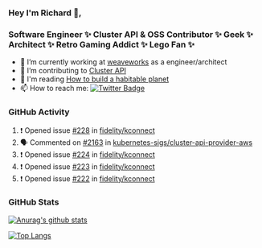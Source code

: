 ### Hey I'm Richard 👋, 

<h3 align="left">Software Engineer ✨ Cluster API & OSS Contributor ✨ Geek ✨ Architect ✨ Retro Gaming Addict ✨ Lego Fan ✨</h3>

- 🔭 I’m currently working at [weaveworks](https://github.com/weaveworks) as a engineer/architect
- 👯 I’m contributing to [Cluster API](https://github.com/kubernetes-sigs/cluster-api-provider-aws/pulls?q=is%3Aissue+is%3Apr+author%3Arichardcase+)
- 💬 I'm reading [How to build a habitable planet](https://www.amazon.co.uk/How-Build-Habitable-Planet-Humankind/dp/0691140065)
- 📫 How to reach me: [![Twitter Badge](https://img.shields.io/badge/-@fruit_case-00acee?style=flat&logo=Twitter&logoColor=white)](https://twitter.com/intent/follow?screen_name=fruit_case "Follow on Twitter")

### GitHub Activity 

<!--START_SECTION:activity-->
1. ❗️ Opened issue [#228](https://github.com/fidelity/kconnect/issues/228) in [fidelity/kconnect](https://github.com/fidelity/kconnect)
2. 🗣 Commented on [#2163](https://github.com/kubernetes-sigs/cluster-api-provider-aws/issues/2163) in [kubernetes-sigs/cluster-api-provider-aws](https://github.com/kubernetes-sigs/cluster-api-provider-aws)
3. ❗️ Opened issue [#224](https://github.com/fidelity/kconnect/issues/224) in [fidelity/kconnect](https://github.com/fidelity/kconnect)
4. ❗️ Opened issue [#223](https://github.com/fidelity/kconnect/issues/223) in [fidelity/kconnect](https://github.com/fidelity/kconnect)
5. ❗️ Opened issue [#222](https://github.com/fidelity/kconnect/issues/222) in [fidelity/kconnect](https://github.com/fidelity/kconnect)
<!--END_SECTION:activity-->

### GitHub Stats

[![Anurag's github stats](https://github-readme-stats.vercel.app/api?username=richardcase&count_private=true&show_icons=true)](https://github.com/anuraghazra/github-readme-stats)

[![Top Langs](https://github-readme-stats.vercel.app/api/top-langs/?username=richardcase&hide=html&layout=compact)](https://github.com/anuraghazra/github-readme-stats)
